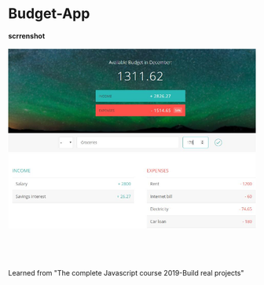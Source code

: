 # Budget-App


<h4>scrrenshot</h4>

![GitHub Logo](/images/screenshot.JPG)

<br><br><br>

Learned from "The complete Javascript course 2019-Build real projects"
